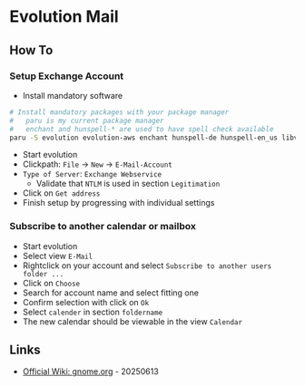 # Evolution Mail

## How To

### Setup Exchange Account

* Install mandatory software
```bash
# Install mandatory packages with your package manager
#   paru is my current package manager
#   enchant and hunspell-* are used to have spell check available
paru -S evolution evolution-aws enchant hunspell-de hunspell-en_us libvoikko hspell aspell-de aspell-en nuspell
```
* Start evolution
* Clickpath: `File` -> `New` -> `E-Mail-Account`
* `Type of Server`: `Exchange Webservice`
  * Validate that `NTLM` is used in section `Legitimation`
* Click on `Get address`
* Finish setup by progressing with individual settings

### Subscribe to another calendar or mailbox

* Start evolution
* Select view `E-Mail`
* Rightclick on your account and select `Subscribe to another users folder ...`
* Click on `Choose`
* Search for account name and select fitting one
* Confirm selection with click on `Ok`
* Select `calender` in section `foldername`
* The new calendar should be viewable in the view `Calendar`

## Links

* [Official Wiki: gnome.org](https://wiki.gnome.org/Apps/Evolution) - 20250613
